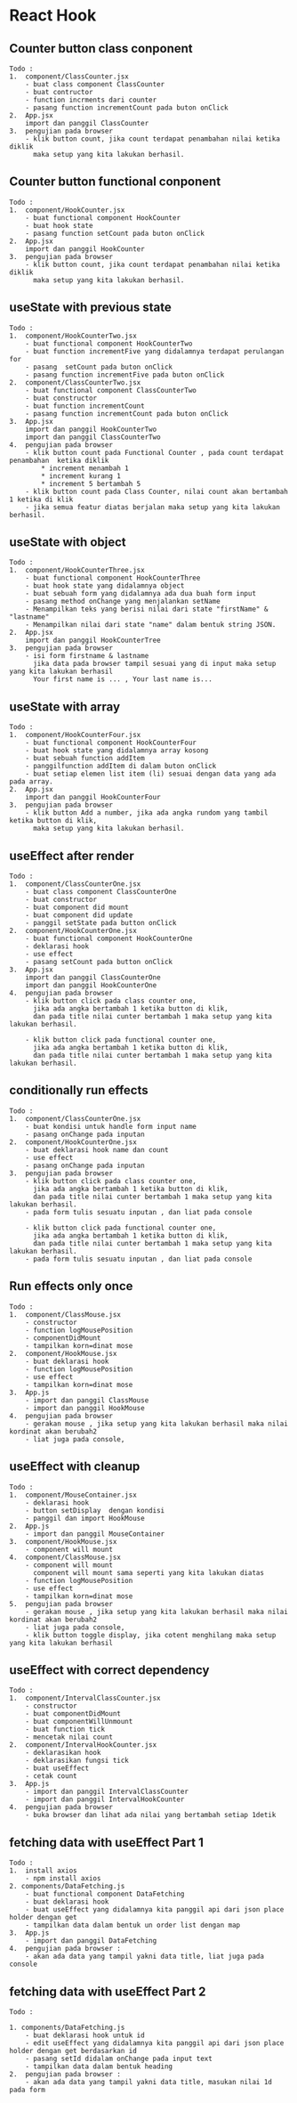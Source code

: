 # React Hook

## Counter button class conponent

    Todo :
    1.  component/ClassCounter.jsx
        - buat class component ClassCounter
        - buat contructor
        - function incrments dari counter
        - pasang function incrementCount pada buton onClick
    2.  App.jsx
        import dan panggil ClassCounter
    3.  pengujian pada browser
        - klik button count, jika count terdapat penambahan nilai ketika diklik
          maka setup yang kita lakukan berhasil.

## Counter button functional conponent

    Todo :
    1.  component/HookCounter.jsx
        - buat functional component HookCounter
        - buat hook state
        - pasang function setCount pada buton onClick
    2.  App.jsx
        import dan panggil HookCounter
    3.  pengujian pada browser
        - klik button count, jika count terdapat penambahan nilai ketika diklik
          maka setup yang kita lakukan berhasil.

## useState with previous state

    Todo :
    1.  component/HookCounterTwo.jsx
        - buat functional component HookCounterTwo
        - buat function incrementFive yang didalamnya terdapat perulangan for
        - pasang  setCount pada buton onClick
        - pasang function incrementFive pada buton onClick
    2.  component/ClassCounterTwo.jsx
        - buat functional component ClassCounterTwo
        - buat constructor
        - buat function incrementCount
        - pasang function incrementCount pada buton onClick
    3.  App.jsx
        import dan panggil HookCounterTwo
        import dan panggil ClassCounterTwo
    4.  pengujian pada browser
        - klik button count pada Functional Counter , pada count terdapat penambahan  ketika diklik
            * increment menambah 1
            * increment kurang 1
            * increment 5 bertambah 5
        - klik button count pada Class Counter, nilai count akan bertambah 1 ketika di klik
        - jika semua featur diatas berjalan maka setup yang kita lakukan berhasil.

## useState with object

    Todo :
    1.  component/HookCounterThree.jsx
        - buat functional component HookCounterThree
        - buat hook state yang didalamnya object
        - buat sebuah form yang didalamnya ada dua buah form input
        - pasang method onChange yang menjalankan setName
        - Menampilkan teks yang berisi nilai dari state "firstName" & "lastname"
        - Menampilkan nilai dari state "name" dalam bentuk string JSON.
    2.  App.jsx
        import dan panggil HookCounterTree
    3.  pengujian pada browser
        - isi form firstname & lastname
          jika data pada browser tampil sesuai yang di input maka setup yang kita lakukan berhasil
          Your first name is ... , Your last name is...

## useState with array

    Todo :
    1.  component/HookCounterFour.jsx
        - buat functional component HookCounterFour
        - buat hook state yang didalamnya array kosong
        - buat sebuah function addItem
        - panggilfunction addItem di dalam buton onClick
        - buat setiap elemen list item (li) sesuai dengan data yang ada pada array.
    2.  App.jsx
        import dan panggil HookCounterFour
    3.  pengujian pada browser
        - klik button Add a number, jika ada angka rundom yang tambil ketika button di klik,
          maka setup yang kita lakukan berhasil.

## useEffect after render

    Todo :
    1.  component/ClassCounterOne.jsx
        - buat class component ClassCounterOne
        - buat constructor
        - buat component did mount
        - buat component did update
        - panggil setState pada button onClick
    2.  component/HookCounterOne.jsx
        - buat functional component HookCounterOne
        - deklarasi hook
        - use effect
        - pasang setCount pada button onClick
    3.  App.jsx
        import dan panggil ClassCounterOne
        import dan panggil HookCounterOne
    4.  pengujian pada browser
        - klik button click pada class counter one,
          jika ada angka bertambah 1 ketika button di klik,
          dan pada title nilai cunter bertambah 1 maka setup yang kita lakukan berhasil.

        - klik button click pada functional counter one,
          jika ada angka bertambah 1 ketika button di klik,
          dan pada title nilai cunter bertambah 1 maka setup yang kita lakukan berhasil.

## conditionally run effects

    Todo :
    1.  component/ClassCounterOne.jsx
        - buat kondisi untuk handle form input name
        - pasang onChange pada inputan
    2.  component/HookCounterOne.jsx
        - buat deklarasi hook name dan count
        - use effect
        - pasang onChange pada inputan
    3.  pengujian pada browser
        - klik button click pada class counter one,
          jika ada angka bertambah 1 ketika button di klik,
          dan pada title nilai cunter bertambah 1 maka setup yang kita lakukan berhasil.
        - pada form tulis sesuatu inputan , dan liat pada console

        - klik button click pada functional counter one,
          jika ada angka bertambah 1 ketika button di klik,
          dan pada title nilai cunter bertambah 1 maka setup yang kita lakukan berhasil.
        - pada form tulis sesuatu inputan , dan liat pada console

## Run effects only once

    Todo :
    1.  component/ClassMouse.jsx
        - constructor
        - function logMousePosition
        - componentDidMount
        - tampilkan korn=dinat mose
    2.  component/HookMouse.jsx
        - buat deklarasi hook
        - function logMousePosition
        - use effect
        - tampilkan korn=dinat mose
    3.  App.js
        - import dan panggil ClassMouse
        - import dan panggil HookMouse
    4.  pengujian pada browser
        - gerakan mouse , jika setup yang kita lakukan berhasil maka nilai kordinat akan berubah2
        - liat juga pada console,

## useEffect with cleanup

    Todo :
    1.  component/MouseContainer.jsx
        - deklarasi hook
        - button setDisplay  dengan kondisi
        - panggil dan import HookMouse
    2.  App.js
        - import dan panggil MouseContainer
    3.  component/HookMouse.jsx
        - component will mount
    4.  component/ClassMouse.jsx
        - component will mount
          component will mount sama seperti yang kita lakukan diatas
        - function logMousePosition
        - use effect
        - tampilkan korn=dinat mose
    5.  pengujian pada browser
        - gerakan mouse , jika setup yang kita lakukan berhasil maka nilai kordinat akan berubah2
        - liat juga pada console,
        - klik button toggle display, jika cotent menghilang maka setup yang kita lakukan berhasil

## useEffect with correct dependency

    Todo :
    1.  component/IntervalClassCounter.jsx
        - constructor
        - buat componentDidMount
        - buat componentWillUnmount
        - buat function tick
        - mencetak nilai count
    2.  component/IntervalHookCounter.jsx
        - deklarasikan hook
        - deklarasikan fungsi tick
        - buat useEffect
        - cetak count
    3.  App.js
        - import dan panggil IntervalClassCounter
        - import dan panggil IntervalHookCounter
    4.  pengujian pada browser
        - buka browser dan lihat ada nilai yang bertambah setiap 1detik

## fetching data with useEffect Part 1

    Todo :
    1.  install axios
        - npm install axios
    2. components/DataFetching.js
        - buat functional component DataFetching
        - buat deklarasi hook
        - buat useEffect yang didalamnya kita panggil api dari json place holder dengan get
        - tampilkan data dalam bentuk un order list dengan map
    3.  App.js
        - import dan panggil DataFetching
    4.  pengujian pada browser :
        - akan ada data yang tampil yakni data title, liat juga pada console

## fetching data with useEffect Part 2

    Todo :

    1. components/DataFetching.js
        - buat deklarasi hook untuk id
        - edit useEffect yang didalamnya kita panggil api dari json place holder dengan get berdasarkan id
        - pasang setId didalam onChange pada input text
        - tampilkan data dalam bentuk heading
    2.  pengujian pada browser :
        - akan ada data yang tampil yakni data title, masukan nilai 1d pada form

